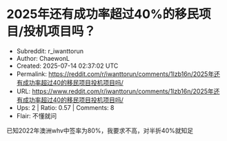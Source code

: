 # 2025年还有成功率超过40%的移民项目/投机项目吗？

- Subreddit: r_iwanttorun
- Author: ChaewonL
- Created: 2025-07-14 02:37:02 UTC
- Permalink: https://reddit.com/r/iwanttorun/comments/1lzb16n/2025年还有成功率超过40的移民项目投机项目吗/
- URL: https://www.reddit.com/r/iwanttorun/comments/1lzb16n/2025年还有成功率超过40的移民项目投机项目吗/
- Ups: 2 | Ratio: 0.57 | Comments: 8
- Flair: 不懂就问


已知2022年澳洲whv中签率为80%，我要求不高，对半折40%就知足


